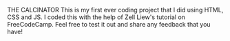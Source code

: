 THE CALCINATOR
  This is my first ever coding project that I did using HTML, CSS and JS. I coded this with the help of Zell Liew's tutorial on FreeCodeCamp. 
  Feel free to test it out and share any feedback that you have! 
